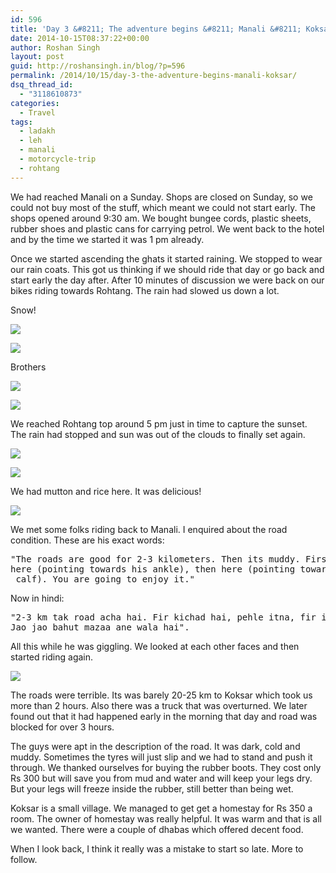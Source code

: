 ```yaml
---
id: 596
title: 'Day 3 &#8211; The adventure begins &#8211; Manali &#8211; Koksar'
date: 2014-10-15T08:37:22+00:00
author: Roshan Singh
layout: post
guid: http://roshansingh.in/blog/?p=596
permalink: /2014/10/15/day-3-the-adventure-begins-manali-koksar/
dsq_thread_id:
  - "3118610873"
categories:
  - Travel
tags:
  - ladakh
  - leh
  - manali
  - motorcycle-trip
  - rohtang
---
```

We had reached Manali on a Sunday. Shops are closed on Sunday, so we could not buy most of the stuff, which meant we could not start early. The shops opened around 9:30 am. We bought bungee cords, plastic sheets, rubber shoes and plastic cans for carrying petrol. We went back to the hotel and by the time we started it was 1 pm already.

Once we started ascending the ghats it started raining. We stopped to wear our rain coats. This got us thinking if we should ride that day or go back and start early the day after. After 10 minutes of discussion we were back on our bikes riding towards Rohtang. The rain had slowed us down a lot.

Snow!
  
![](https://lh6.googleusercontent.com/-4BBon8kuWEk/VCuXx9QM2GI/AAAAAAAAG1M/bpmzYV7UQrI/w967-h725-no/DSC01367.JPG)

![](https://lh4.googleusercontent.com/-qXAn7R3LrPM/VCuuAL71r3I/AAAAAAAAHnE/fEUHHcKBTxE/w967-h725-no/DSC00656.JPG)

Brothers
  
![](https://lh6.googleusercontent.com/-PNv4fiTUras/VCuuAAWzqLI/AAAAAAAAICg/OFgcWR_4eRs/w967-h725-no/DSC00660.JPG)

![](https://lh3.googleusercontent.com/-uDpYiTmXeNs/VCuuDUiLtbI/AAAAAAAAHng/ZIQrqWuHC4c/w967-h725-no/DSC00677.JPG)

We reached Rohtang top around 5 pm just in time to capture the sunset. The rain had stopped and sun was out of the clouds to finally set again.

![](https://lh5.googleusercontent.com/-laJcjbEz6Bo/VCuX6C-ShEI/AAAAAAAAG2k/t1KmN2JPZkc/w967-h725-no/DSC01379.JPG)

![](https://lh5.googleusercontent.com/-OP9O3fEqBno/VCuuFVLdptI/AAAAAAAAHns/T6OccURs-xg/w967-h725-no/DSC00679.JPG)

We had mutton and rice here. It was delicious!

![](https://lh6.googleusercontent.com/-XokIY2iSZlY/VCuX_B9n1_I/AAAAAAAAG3U/-GfRmfaxOss/w967-h725-no/DSC01384.JPG)

We met some folks riding back to Manali. I enquired about the road condition. These are his exact words:

<pre>"The roads are good for 2-3 kilometers. Then its muddy. First till 
here (pointing towards his ankle), then here (pointing towards his
 calf). You are going to enjoy it."</pre>

Now in hindi:

<pre>"2-3 km tak road acha hai. Fir kichad hai, pehle itna, fir itna. 
Jao jao bahut mazaa ane wala hai".
</pre>

All this while he was giggling. We looked at each other faces and then started riding again.

![](https://lh5.googleusercontent.com/-qV0IbBxb5rY/VCuuIBNCDEI/AAAAAAAAHoE/eWhPIoWCrUc/w967-h725-no/DSC00682.JPG)

The roads were terrible. Its was barely 20-25 km to Koksar which took us more than 2 hours. Also there was a truck that was overturned. We later found out that it had happened early in the morning that day and road was blocked for over 3 hours.

The guys were apt in the description of the road. It was dark, cold and muddy. Sometimes the tyres will just slip and we had to stand and push it through. We thanked ourselves for buying the rubber boots. They cost only Rs 300 but will save you from mud and water and will keep your legs dry. But your legs will freeze inside the rubber, still better than being wet.

Koksar is a small village. We managed to get get a homestay for Rs 350 a room. The owner of homestay was really helpful. It was warm and that is all we wanted. There were a couple of dhabas which offered decent food.

When I look back, I think it really was a mistake to start so late. More to follow.